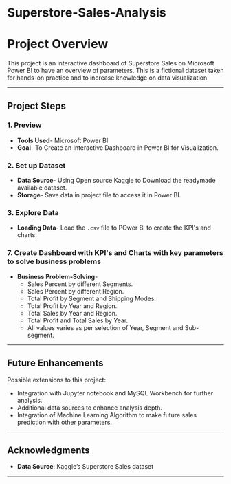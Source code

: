 # Superstore-Sales-Analysis

# Project Overview
This project is an interactive dashboard of Superstore Sales on Microsoft Power BI to have an overview of parameters. This is a fictional dataset taken for hands-on practice and to increase knowledge on data visualization.

---
## Project Steps

### 1. Preview
  - **Tools Used**- Microsoft Power BI
  - **Goal**- To Create an Interactive Dashboard in Power BI for Visualization.

### 2. Set up Dataset
  - **Data Source**- Using Open source Kaggle to Download the readymade available dataset.
  - **Storage**- Save data in project file to access it in Power BI.

### 3. Explore Data
- **Loading Data**- Load the `.csv` file to POwer BI to create the KPI's and charts.


### 7. Create Dashboard with KPI's and Charts with key parameters to solve business problems
  - **Business Problem-Solving**-
    - Sales Percent by different Segments.
    - Sales Percent by different Region.
    - Total Profit by Segment and Shipping Modes.
    - Total Profit by Year and Region.
    - Total Sales by Year and Region.
    - Total Profit and Total Sales by Year.
    - All values varies as per selection of Year, Segment and Sub-segment.
    

---
## Future Enhancements

Possible extensions to this project:
- Integration with Jupyter notebook and MySQL Workbench for further analysis.
- Additional data sources to enhance analysis depth.
- Integration of Machine Learning Algorithm to make future sales prediction with other parameters.
---

## Acknowledgments

- **Data Source**: Kaggle’s Superstore Sales dataset
---
